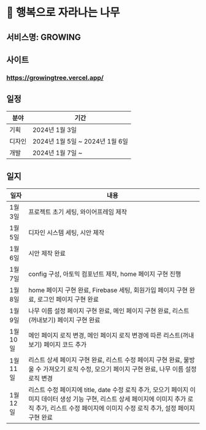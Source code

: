 # 🌳 행복으로 자라나는 나무

## 서비스명: GROWING
## 사이트
### https://growingtree.vercel.app/

## 일정
|분야|기간|
|---|-----------------------------|
|기획|2024년 1월 3일|
|디자인|2024년 1월 5일 ~ 2024년 1월 6일|
|개발|2024년 1월 7일 ~ |

## 일지
|일자|내용|
|------|---------------------------|
|1월 3일|프로젝트 초기 세팅, 와이어프레임 제작|
|1월 5일|디자인 시스템 세팅, 시안 제작|
|1월 6일|시안 제작 완료|
|1월 7일|config 구성, 아토믹 컴포넌트 제작, home 페이지 구현 진행|
|1월 8일|home 페이지 구현 완료, Firebase 세팅, 회원가입 페이지 구현 완료, 로그인 페이지 구현 완료|
|1월 9일|나무 이름 설정 페이지 구현 완료, 메인 페이지 구현 완료, 리스트(꺼내보기) 페이지 구현 완료|
|1월 10일|메인 페이지 로직 변경, 메인 페이지 로직 변경에 따른 리스트(꺼내보기) 페이지 코드 추가|
|1월 11일|리스트 상세 페이지 구현 완료, 리스트 수정 페이지 구현 완료, 물방울 수 가져오기 로직 수정, 모으기 페이지 구현 완료, 나무 이름 설정 로직 변경|
|1월 12일|리스트 수정 페이지에 title, date 수정 로직 추가, 모으기 페이지 이미지 데이터 생성 기능 구현, 리스트 상세 페이지에 이미지 추가 로직 추가, 리스트 수정 페이지에 이미지 수정 로직 추가, 설정 페이지 구현 완료|